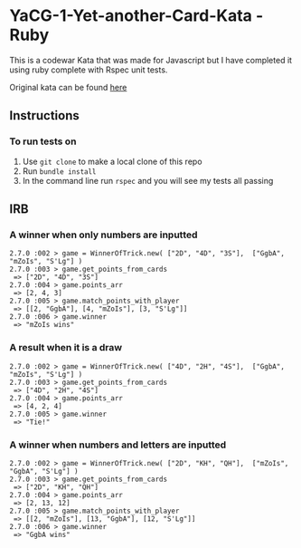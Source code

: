 # YaCG-1-Yet-another-Card-Kata - Ruby

This is a codewar Kata that was made for Javascript but I have completed it using ruby complete with Rspec unit tests.

Original kata can be found [here](https://www.codewars.com/kata/59767719c74de3b2d100002c/train/javascript)

## Instructions

### To run tests on

1. Use `git clone` to make a local clone of this repo
2. Run `bundle install`
3. In the command line run `rspec` and you will see my tests all passing

## IRB

### A winner when only numbers are inputted
```
2.7.0 :002 > game = WinnerOfTrick.new( ["2D", "4D", "3S"],  ["GgbA", "mZoIs", "S'Lg"] )
2.7.0 :003 > game.get_points_from_cards
 => ["2D", "4D", "3S"] 
2.7.0 :004 > game.points_arr
 => [2, 4, 3] 
2.7.0 :005 > game.match_points_with_player
 => [[2, "GgbA"], [4, "mZoIs"], [3, "S'Lg"]] 
2.7.0 :006 > game.winner
 => "mZoIs wins" 
```

### A result when it is a draw
```
2.7.0 :002 > game = WinnerOfTrick.new( ["4D", "2H", "4S"],  ["GgbA", "mZoIs", "S'Lg"] )
2.7.0 :003 > game.get_points_from_cards
 => ["4D", "2H", "4S"] 
2.7.0 :004 > game.points_arr
 => [4, 2, 4] 
2.7.0 :005 > game.winner
 => "Tie!" 
 ```

 ### A winner when numbers and letters are inputted
```
2.7.0 :002 > game = WinnerOfTrick.new( ["2D", "KH", "QH"],  ["mZoIs", "GgbA", "S'Lg"] ) 
2.7.0 :003 > game.get_points_from_cards
 => ["2D", "KH", "QH"] 
2.7.0 :004 > game.points_arr
 => [2, 13, 12] 
2.7.0 :005 > game.match_points_with_player
 => [[2, "mZoIs"], [13, "GgbA"], [12, "S'Lg"]] 
2.7.0 :006 > game.winner
 => "GgbA wins" 
 ```